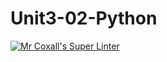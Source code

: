 # Unit3-02-Python
[![Mr Coxall's Super Linter](https://github.com/ICS3U-Programming-PeterS/Unit3-02-Python/workflows/Mr%20Coxall's%20Super%20Linter/badge.svg)](https://github.com/ICS3U-Programming-PeterS/Unit3-02-Python/actions/)
